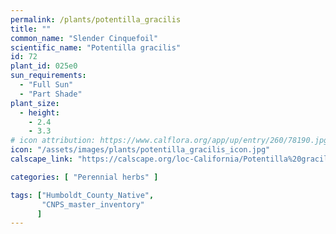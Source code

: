 ```yaml
---
permalink: /plants/potentilla_gracilis
title: ""
common_name: "Slender Cinquefoil"
scientific_name: "Potentilla gracilis"
id: 72
plant_id: 025e0
sun_requirements:
  - "Full Sun"
  - "Part Shade"
plant_size:
  - height: 
    - 2.4
    - 3.3
# icon attribution: https://www.calflora.org/app/up/entry/260/78190.jpg
icon: "/assets/images/plants/potentilla_gracilis_icon.jpg"
calscape_link: "https://calscape.org/loc-California/Potentilla%20gracilis(%20)"

categories: [ "Perennial herbs" ]

tags: ["Humboldt_County_Native",
       "CNPS_master_inventory"
      ]
---
```


